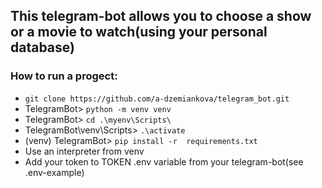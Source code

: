 ## This telegram-bot allows you to choose a show or a movie to watch(using your personal database)
### How to run a progect:
- `git clone https://github.com/a-dzemiankova/telegram_bot.git`
- TelegramBot> `python -m venv venv`
- TelegramBot> `cd .\myenv\Scripts\`
- TelegramBot\venv\Scripts\> `.\activate `
- (venv) TelegramBot> `pip install -r  requirements.txt`
- Use an interpreter from venv
- Add your token to TOKEN .env variable from your telegram-bot(see .env-example)